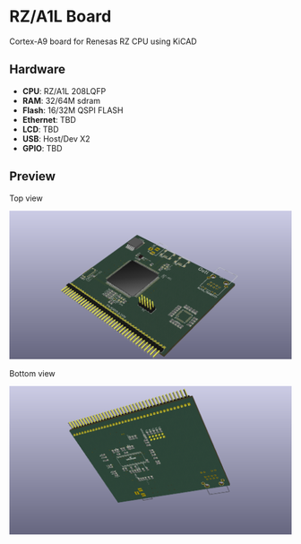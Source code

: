 RZ/A1L Board
============

Cortex-A9 board for Renesas RZ CPU using KiCAD

Hardware
--------

 - **CPU**: RZ/A1L 208LQFP
 - **RAM**: 32/64M sdram
 - **Flash**: 16/32M QSPI FLASH
 - **Ethernet**: TBD
 - **LCD**: TBD
 - **USB**: Host/Dev X2
 - **GPIO**: TBD

Preview
-------

Top view

![Top](doc/BoardRZA1-top.png)

Bottom view

![Bottom](doc/BoardRZA1-bot.png)
